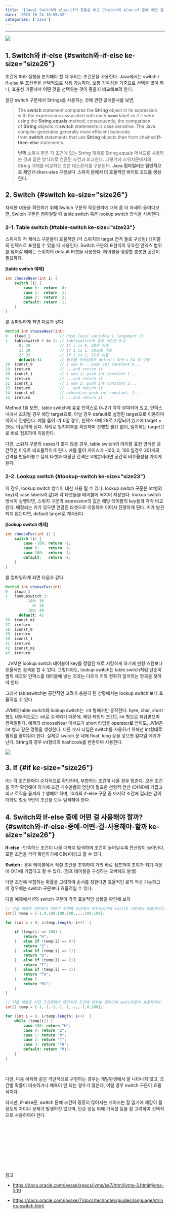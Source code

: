 ```yaml
---
title: '[Java] Switch와 else-if의 효율성 비교 (Switch와 else-if 중에 어떤 걸 사용해야 할까?)'
date: '2023-10-24 18:55:32'
categories: ['Java']
---
```


------------------------------------------------------------------------

![](/images/posts/36/img.png)

## 1. Switch와 if-else {#switch와-if-else ke-size="size26"}

조건에 따라 실행을 분기해야 할 때 우리는 조건문을 사용한다. Java에서는 switch / if-else 두 조건문을 선택적으로 사용 가능하다. 보통 가독성을 기준으로 선택을 많이 하나, 효율성 기준에서 어떤 것을 선택하는 것이 좋을지 비교해보려 한다.
 

일단 switch 구분에서 Strings를 사용하는 것에 관한 공식문서를 보면,
 

> The **switch** statement compares the **String** object in its expression with the expressions associated with each **case** label as if it were using the **String.equals** method; consequently, the comparison of **String** objects in **switch** statements is case sensitive. The Java compiler generates generally more efficient bytecode from **switch** statements that use **String** objects than from chained **if-then-else** statements.
> 
>
> **번역**
> 스위치 문은 각 조건에 있는 String 개체를 String.equals 메서드를 사용하는 것과 같은 방식으로 연관된 조건과 비교한다. 그렇기에 스위치문에서의 String 개체를 비교하는 것은 대소문자를 구분한다. **Java 컴파일러는 일반적으로 체인 if-then-else 구문보다  스위치 문에서 더 효율적인 바이트 코드를 생성한다.**

## 2. Switch {#switch ke-size="size26"}

자세한 내용을 확인하기 위해 Switch 구문의 작동원리에 대해 좀 더 자세히 들여다보면, Switch 구문은 컴파일할 때 table switch 혹은 lookup switch 방식을 사용한다.

### **2-1. Table switch** {#table-switch ke-size="size23"}

스위치의 각 케이스 구문들이 효율적인 (각 스위치의 target 간격 들로 구성된) 테이블의 인덱스로 표현될 수 있을 때 사용된다. Switch 구분의 표현식이 유효한 인덱스 범위를 넘어갈 때에는 스위치의 default 타겟을 사용한다. 테이블을 생성할 충분한 공간이 필요하다.

**\[table switch 예제\]**

``` {.java ke-language="java" ke-type="codeblock"}
int chooseNear(int i) {
    switch (i) {
        case 0:  return  0;
        case 1:  return  1;
        case 2:  return  2;
        default: return -1;
    }
}
```

를 컴파일하게 되면 다음과 같다.

``` {.java ke-language="java" ke-type="codeblock"}
Method int chooseNear(int)
0   iload_1             // Push local variable 1 (argument i)
1   tableswitch 0 to 2: // tableswitch의 유효 색인은 0~2
      0: 28             // If i is 0, 28로 이동
      1: 30             // If i is 1, 30으로 이동
      2: 32             // If i is 2, 32로 이동
      default:34        // 범위를 벗어날경우 default 타겟 = 34 로 이동
28  iconst_0            // i was 0; - push int constant 0...
29  ireturn             // ...and return it
30  iconst_1            // i was 1; push int constant 1...
31  ireturn             // ...and return it
32  iconst_2            // i was 2; push int constant 2...
33  ireturn             // ...and return it
34  iconst_m1           // otherwise push int constant -1...
35  ireturn             // ...and return it
```

Method 1을 보면,  table switch에 유효 인덱스로 0\~2가 각각 부여되어 있고, 인덱스 내에서 조회될 경우 해당 target으로, 아닐 경우 default로 설정된 target으로 이동하여 이어서 진행한다. 예를 들어 i가 0일 경우, 인덱스 0에 28로 저장되어 있기에 target = 28로 이동하게 된다. 차례로 일치여부를 확인하며 진행할 필요 없이, 일치하는 target으로 바로 점프하여 이동한다.
 

다만, 스위치 구분의 cases가 많지 않을 경우, table switch의 테이블 표현 방식은 공간적인 이유로 비효율적이게 된다. 예를 들어 케이스가 -100, 0, 100 일경우 201개의 간격을 만들어놓고 실제 타겟과 매핑된 간격은 3개뿐이라면 공간적 비효율성을 가지게 된다.

### **2-2. Lookup switch** {#lookup-switch ke-size="size23"}

이 경우, lookup switch 방식이 대신 사용 될 수 있다. lookup switch 구문은 int형의 key(각 case labels의 값)과 각 타겟들을 테이블에 짝지어 저장한다. lookup switch 방식이 실행되면, 스위치 구문의 expression의 값은 해당 테이블의 key들과 각각 비교된다. 매칭되는 키가 있으면 연결된 타겟으로 이동하여 이어서 진행하게 된다. 키가 발견되지 않는다면, default target로 계속된다.

**\[lookup switch 예제\]**

``` {.java ke-language="java" ke-type="codeblock"}
int chooseFar(int i) {
    switch (i) {
        case -100: return -1;
        case 0:    return  0;
        case 100:  return  1;
        default:   return -1;
    }
}
```

를 컴파일하게 되면 다음과 같다.

``` {.java ke-language="java" ke-type="codeblock"}
Method int chooseFar(int)
0   iload_1
1   lookupswitch 3:
         -100: 36
            0: 38
          100: 40
      default: 42
36  iconst_m1
37  ireturn
38  iconst_0
39  ireturn
40  iconst_1
41  ireturn
42  iconst_m1
43  ireturn
```
 
JVM은 lookup switch 테이블이 key를 정렬된 채로 저장하게 하기에 선형 스캔보다 효율적인 검색을 할 수 있다. 그렇더라도, lookup switch는 table switch처럼 단순히 범위 체크와 인덱스를 테이블에 넣는 것과는 다르게 키와 정확히 일치하는 항목을 찾아야 한다 

그래서 tableswitch는 공간적인 고려가 충분히 된 상황에서는 lookup switch 보다 효율적일 수 있다
 

JVM의 table switch와 lookup switch는  int 형에서만 동작한다. byte, char, short 형도 내부적으로는 int로 승격되기 때문에, 해당 타입의 조건도 int 형으로 취급받으며 컴파일된다. 예제의 chooseNear 메서드가 short 타입을 operator로 받아도, JVM은 int 형과 같은 명령을 생성한다. 다른 숫자 타입은 switch를 사용하기 위해선 int형태로 범위를 줄여줘야 한다. 실제로 switch 문 내에 float, long 등을 넣으면 컴파일 에러가 난다. String의 경우 int형태의 hashcode를 변환하여 사용한다. 

![](/images/posts/36/스크린샷%202023-10-24%20오후%204.41.16.png)

## 3. If {#if ke-size="size26"}

if는 각 조건문마다 순차적으로 확인하며, 부합하는 조건이 나올 경우 멈춘다. 모든 조건을 각각 확인해야 하기에 조건 개수만큼의 연산이 필요한 선형적 연산 (O(N))에 가깝고 비교 로직을 끝까지 수행해야 하며, 10개의 if-else 구문 중 마지막 조건에 걸리는 값이더라도 항상 9번의 조건을 모두 탐색해야 한다.

## 4. Switch와 If-else 중에 어떤 걸 사용해야 할까? {#switch와-if-else-중에-어떤-걸-사용해야-할까 ke-size="size26"}

**If-else :** 만족하는 조건이 나올 때까지 탐색하며 조건이 늘어날수록 연산량이 늘어난다. 모든 조건을 각각 확인하기에 O(N)이라고 할 수 있다. 

**Switch :** 경우 테이블에서 적절 조건을 조회하여 거의 바로 점프하여 조회가 되기 때문에 O(1)에 가깝다고 할 수 있다. (점프 테이블을 구성하는 오버헤드 발생)
 

다만 조건에 부합하는 확률을 고려하여 순서를 정한다면 효율적인 로직 작성 가능하고 이 경우에는 switch 구문보다 효율적일 수 있다.

다음 예제에서 if와 switch 구문이 각각 효율적인 상황을 확인해 보자

``` {.java style="background-color: #f8f8f8; color: #383a42; text-align: start;" ke-type="codeblock" ke-language="java"}
// 다음 배열은 대부분의 연산이 첫번쨰 조건에서 마무리되기에 switch 구문보다 효율적이다.
int[] temp = {-1,0,100,100,100,...,100,100};

for (int i = 0; i<temp.length; i++)  {

    if (temp[i] == 100) {
        return "H"; 
    }   else if (temp[i] == 0){
        return "Z";
    }   else if (temp[i] == 1){
        return "O";
    }   else if (temp[i] == 2){
        return "T";
    }   else if (temp[i] == 3){
        return "TH";
    }   else {
        return "M1";
    }
}

// 다음 배열은 이전 조건문에서 맨마지막 조건에 대부분 걸리기에 switch문이 효율적이다.
int[] temp = {-1,-1,-1,-1,-1,...,-1,0,100};

for (int i = 0; i<temp.length; i++)  {
    while (temp[i]) {
        case 100: return "H";
        case 0: return "Z";
        case 1: return "O";
        case 2: return "T";
        case 3: return "TH";
        default: return "M1";
    }
}
```
 

다만, 다음 예제와 같은 극단적으로 구현하는 경우는 개발환경에서 잘 나타나지 않고, 조건별 확률이 비슷하거나 예측이 안 되는 경우가 많은데, 이럴 경우 switch 구문이 효율적이다.
 

하지만, if-else문, switch 문에 조건이 굉장히 많아지는 케이스는 잘 없기에 체감이 될 정도의 차이나 문제가 발생하진 않으며, 단순 성능 외에 가독성 등을 잘 고려하여 선택적으로 사용하여야 한다.
 

 

 

 

 

 

참고

- https://docs.oracle.com/javase/specs/jvms/se7/html/jvms-3.html#jvms-3.10

- https://docs.oracle.com/javase/7/docs/technotes/guides/language/strings-switch.html

